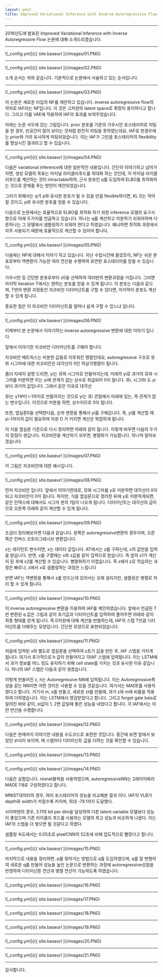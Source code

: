 ```yaml
---
layout: post
title: Improved Variational Inference with Inverse Autoregressive Flow
---
```


***
2016년도에 발표된 Improved Variational Inference with Inverse Autoregressive Flow 논문에 대해 소개드리겠습니다.

***

![_config.yml]({{ site.baseurl }}/images/01.PNG)

***

![_config.yml]({{ site.baseurl }}/images/02.PNG)

소개 순서는 위와 같습니다. 기본적으로 논문에서 서술하고 있는 순서입니다.

***

![_config.yml]({{ site.baseurl }}/images/03.PNG)

이 논문은 새로운 타입의 NF를 제안하고 있습니다. inverse autoregressive flow의 약자로 IAF라는 NF입니다.
이 것은 고차원의 latent space로 확장이 용이하다고 합니다.
그리고 이를 VAE에 적용하여 IAF의 효과를 보여주었습니다.

아래는 논문 서두에 있는 그림입니다. prior 분포를 기존의 가우시안 포스테리어로 피팅을 한 경우, 빈공간이 많이 보이는 것처럼
완전히 피팅을 못하였는데요, IAF로 한경우에는 prior와 거의 유사하게 피팅되었습니다. 
이는 IAF가 그만큼 포스테리어의 flexibility를 향상시킨 결과라고 할 수 있습니다. 

***

![_config.yml]({{ site.baseurl }}/images/04.PNG)

다음은 variational inference에 대한 일반적인 내용입니다. 간단히 이야기하고 넘어가자면,
생성 모델의 목표는 마지널 라이클리후드를 최대화 하는 것인데,
이 마지널 라이클리후드를 계산하는 것이 intractable하여, 
근사 분포인 q를 도입하여 ELBO를 최적화하는 것으로 문제를 푸는 방안이 제안되었습니다.

그러기 위해서는 q가 p와 유사한 분포가 될 수 있을 만큼 flexible하다면, 
KL D는 작아질 것이고, p와 유사한 분포를 얻을 수 있습니다.

다음으로 논문에서는 
효율적으로 ELBO를 최적화 하기 위한 inference 모델의 요구사항으로 아래 두가지를 언급하고 있습니다.
하나는 q를 계산하고 미분하기 쉬워야하며
다른하나는 그 모델에서 샘플링하기 쉬워야 한다고 하였습니다.
왜냐하면 최적화 과정에서 자주 사용되기 때문에 효율적으로 계산할 수 있어야 합니다.

***

![_config.yml]({{ site.baseurl }}/images/05.PNG)

다음에는 NF에 대해서 이야기 하고 있습니다.
지난 수업시간에 들었듯이, NF는 쉬운 분포로부터 역변환이 가능한 여러 연산을 수행하여 유연한 포스테리어를 얻을 수 있습니다.

가우시안 등 간단한 분포로부터 z0을 선택하여 여러번의 변환과정을 거칩니다.
그러면 마지막 iteration T에서는 원하는 분포를 얻을 수 있게 됩니다.
이 분포는 다음과 같으며, T번의 변환 과정동안 자코비안 디터미넌트를 구할 수 있다면, 
마지막이 분포도 계산할 수 있게 됩니다.

중요한 점은 이 자코비안 디터미넌트를 얼마나 쉽게 구할 수 있느냐 입니다.

***

![_config.yml]({{ site.baseurl }}/images/06.PNG)

이제부터 본 논문에서 이야기하는 inverse autoregressive 변환에 대한 이야기 입니다.

앞에서 이야기한 자코비안 디터미넌트를 구해야 합니다.

자코비안 메트릭스는 미분한 값들로 이루워진 행렬인데요,
autoregressive 구조로 뮤와 시그마에 대한 자코비안은 대각선이 0인 하삼각행렬이 됩니다. 

좀더 자세히 설명 드리면, 
yi는 뮤와 시그마로 만들어지는데, 미래의 yi로 과거의 뮤와 시그마를 미분하면
이는 yi에 관계가 없는 상수로 취급되어 0이 됩니다.
뮤i, 시그마i 도 yi 보다 과거의 값입니다. 그래서 같은 이유로 대각선

뮤i는 y1부터 i-1까지로 만들어지는 것으로 yi는 뮤i 관점에서 미래에 있는, 즉 관계가 없는 변수입니다.
이것으로 미분을 하면, 상수이므로 0이 됩니다. 

또한, 엡실론0을 선택한다음, 순차 변환을 통해서 yi를 구해갑니다. 즉, yi를 계산할 때 yi-1까지의 값이 필요하며
차원 D 가 커지면 계산은 복잡하게 됩니다.

이 식을 엡실론 기준으로 다시 정리하면 아래와 같이 됩니다. 
이렇게 바꾸면 다음의 두가지 장점이 생깁니다. 자코비안을 계산하기 쉬우면, 병렬화가 가능합니다.
하나씩 알아보겠습니다.

***

![_config.yml]({{ site.baseurl }}/images/07.PNG)

이 그림은 자코비안에 대한 예시입니다.

***

![_config.yml]({{ site.baseurl }}/images/08.PNG)

먼저 자코비안 입니다. 
앞에서 이야기한데로, 뮤와 시그마를 y로 미분하면 대각선이 0이 되고 자코비안이 0이 됩니다.
하지만, 식을 엡실론으로 정리한 뒤에 y로 미분하게되면, 같은 인덱스에 대해서도 시그마 분의 1일이 나오게 됩니다.
디터미넌트는 대각선의 곱이므로 오른쪽 아래와 같이 계산할 수 있게 됩니다.

***

![_config.yml]({{ site.baseurl }}/images/09.PNG)

조금더 정리해보자면 다음과 같습니다.
왼쪽은 autoregressive변환의 경우이며, 오른쪽은 인버스 오토리그레시브 변환입니다.

z는 레이턴트 변수이면, x는 데이터 값입니다.
AT에서는 z를 구하는데, x의 값만을 입력을 받습니다.
반면, x를 구할때는 x와 z값을 같이 입력으로 받습니다. 즉 앞의 x1가 계산이 된 후에 x2를 계산할 수 있습니다.
병렬화하기 어렵습니다.
즉 x에서 z로 학습하는 과정은 빠르나, z에서 x로 샘플링하는 과정은 느립니다

반면 IAF는 역변환을 통해서 z를 만드는데 있어서는 오래 걸리지만, 샘플링은 병렬로 처리 할 수 있게 됩니다. 

***

![_config.yml]({{ site.baseurl }}/images/10.PNG)

이 inverse autoregressive 변환을 이용하여 IAF를 제안하였습니다.
앞에서 언급된 T번 변환된 q 값은 그림과 같이 초기값과 디터미넌트를 입력하여 풀어주면
아래와 같이 최종 형태를 얻게 됩니다.
즉 D차원에 대해 계산을 반봅하는데, IAF의 스탭 T만큼 디터미넌트를 더해주는 모양입니다.
간단한 모양으로 표현되었습니다.

***

![_config.yml]({{ site.baseurl }}/images/11.PNG)

처음에 입력된 x와 별도로 엡실론을 선택하여 z초기 값을 만든 후, IAF 스탭을 거치게 됩니다.
여기서 추가적으로 h 값이 만들어지고 각IAF 스텝에 입력됩니다. 
이는 LSTM에서 과거 정보를 어느 정도 유지하기 위해 cell state를 가지는 것과 유사한 이유 같습니다.
하나의 IAF 스탭은 다음과 같이 생겼습니다.

이렇게 만들어진 z, h는 Autoregressive NN에 입력됩니다. 이는 Autoregressive특성을 같는 NN이면 어떤 것이든 사용할 수 있을 것같습니다.
여기서는 MADE를 사용하였다고 합니다. 
거기서 m, s를 만들고, 새로운 zt를 만들때, 과거 z와 m에 비율을 적용하여 더하였습니다. 
이는 LSTM에서 영감받았다고 합니다. 그리고 forget gate bais로 알려진 바와 같이, st값이 1, 2면 값일때 좋은 성능을 내었다고 합니다.
각 IAF에서는 이런 연산을 수행합니다.

***

![_config.yml]({{ site.baseurl }}/images/12.PNG)

다음은 현재까지 이야기한 내용을 수도코드로 표현한 것입니다.
중간에 보면 앞에서 보았던 zt식이 보이며, 매 스탭마다 디터미넌트 값을 더하는 것을 확인할 수 있습니다.

***

![_config.yml]({{ site.baseurl }}/images/13.PNG)


***

![_config.yml]({{ site.baseurl }}/images/14.PNG)

다음은 실험입니다.
resnet블럭을 사용하였으며, autoregressiveNN는 2레이어짜리 MADE 1개로 구성하였다고 합니다.

MNIST데이터의 경우,
여러 포스테리어의 성능을 비교해본 결과 이다. IAF의 VLB가 depth와 width가 커질수록 커지며, 최대 -79.1까지 도달했다. 

사이파텐의 경우, 3.11의 bit per dim을 달성하여 다른 latent variable 모델보다 성능이 좋았으며
기존 라이클리 후드를 사용하는 모델의 최고 성능과 비슷하게 나왔다. 이는 IAF의 스텝을 더 쌓으면 될 것같다고 하였다.

샘플링 속도에서는 0.05초로 pixelCNN의 52초에 비해 압도적으로 빨랐다고 합니다.

***

![_config.yml]({{ site.baseurl }}/images/15.PNG)

마지막으로 내용을 정리하면, p를 찾아가는 방법으로 q를 도입하였으며, q를 잘 변형하여 새로운 q를 만들어 성능을 높인 논문으로
변환하는 과정에 autoregressive성질을 반영하여 디터미넌튼 연산과 병렬 연산이 가능하도록 하였습니다.

***

![_config.yml]({{ site.baseurl }}/images/16.PNG)

***

![_config.yml]({{ site.baseurl }}/images/17.PNG)

***

![_config.yml]({{ site.baseurl }}/images/18.PNG)

***

![_config.yml]({{ site.baseurl }}/images/19.PNG)

***

![_config.yml]({{ site.baseurl }}/images/20.PNG)

***

![_config.yml]({{ site.baseurl }}/images/21.PNG)

***

감사합니다.

